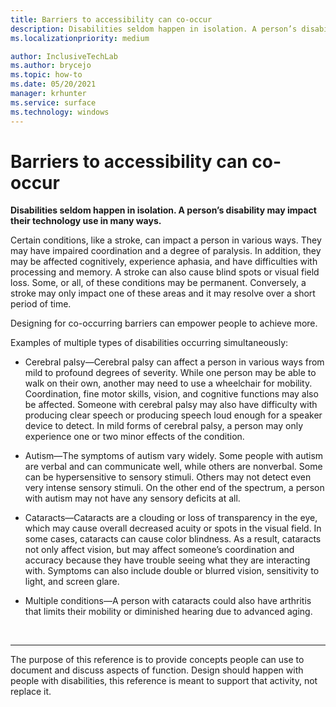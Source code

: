 ```yaml
---
title: Barriers to accessibility can co-occur
description: Disabilities seldom happen in isolation. A person’s disability may impact their technology use in many ways
ms.localizationpriority: medium

author: InclusiveTechLab
ms.author: brycejo 
ms.topic: how-to
ms.date: 05/20/2021
manager: krhunter
ms.service: surface
ms.technology: windows
---
```


# Barriers to accessibility can co-occur

**Disabilities seldom happen in isolation. A person’s disability may impact their technology use in many ways.**

Certain conditions, like a stroke, can impact a person in various ways. They may have impaired coordination and a degree of paralysis. In addition, they may be affected cognitively, experience aphasia, and have difficulties with processing and memory. A stroke can also cause blind spots or visual field loss. Some, or all, of these conditions may be permanent. Conversely, a stroke may only impact one of these areas and it may resolve over a short period of time.

Designing for co-occurring barriers can empower people to achieve more.

Examples of multiple types of disabilities occurring simultaneously: 

* Cerebral palsy—Cerebral palsy can affect a person in various ways from mild to profound degrees of severity. While one person may be able to walk on their own, another may need to use a wheelchair for mobility. Coordination, fine motor skills, vision, and cognitive functions may also be affected. Someone with cerebral palsy may also have difficulty with producing clear speech or producing speech loud enough for a speaker device to detect. In mild forms of cerebral palsy, a person may only experience one or two minor effects of the condition.

* Autism—The symptoms of autism vary widely. Some people with autism are verbal and can communicate well, while others are nonverbal. Some can be hypersensitive to sensory stimuli. Others may not detect even very intense sensory stimuli. On the other end of the spectrum, a person with autism may not have any sensory deficits at all.

* Cataracts—Cataracts are a clouding or loss of transparency in the eye, which may cause overall decreased acuity or spots in the visual field. In some cases, cataracts can cause color blindness. As a result, cataracts not only affect vision, but may affect someone’s coordination and accuracy because they have trouble seeing what they are interacting with. Symptoms can also include double or blurred vision, sensitivity to light, and screen glare. 

* Multiple conditions—A person with cataracts could also have arthritis that limits their mobility or diminished hearing due to advanced aging.


&nbsp;

[comment]: # (Footer statement)
___
The purpose of this reference is to provide concepts people can use to document and discuss aspects of function. Design should happen with people with disabilities, this reference is meant to support that activity, not replace it. 
